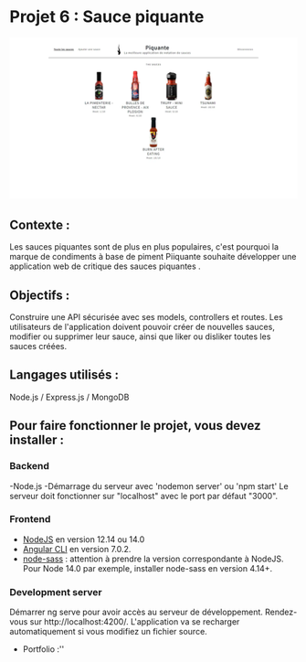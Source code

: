 # Projet 6 : Sauce piquante

![Sauce piquante](imgCover.webp "Cover sauce piquante OpenClassrooms")

## Contexte :

Les sauces piquantes sont de plus en plus populaires, c'est pourquoi la marque de condiments à base de piment Piiquante souhaite développer une application web de critique des sauces piquantes .

## Objectifs :

Construire une API sécurisée avec ses models, controllers et routes. Les utilisateurs de l'application doivent pouvoir créer de nouvelles sauces, modifier ou supprimer leur sauce, ainsi que liker ou disliker toutes les sauces créées.

## Langages utilisés :

Node.js / Express.js / MongoDB

## Pour faire fonctionner le projet, vous devez installer :

### Backend

-Node.js
-Démarrage du serveur avec 'nodemon server' ou 'npm start'
Le serveur doit fonctionner sur "localhost" avec le port par défaut "3000".

### Frontend

- [NodeJS](https://nodejs.org/en/download/) en version 12.14 ou 14.0
- [Angular CLI](https://github.com/angular/angular-cli) en version 7.0.2.
- [node-sass](https://www.npmjs.com/package/node-sass) : attention à prendre la version correspondante à NodeJS. Pour Node 14.0 par exemple, installer node-sass en version 4.14+.

### Development server

Démarrer ng serve pour avoir accès au serveur de développement. Rendez-vous sur http://localhost:4200/. L'application va se recharger automatiquement si vous modifiez un fichier source.

- Portfolio :''

